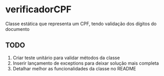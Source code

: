 # verificadorCPF
Classe estática que representa um CPF, tendo validação dos dígitos do documento

## TODO

1. Criar teste unitário para validar métodos da classe
2. Inserir lançamento de exceptions para deixar solução mais completa
3. Detalhar melhor as funcionalidades da classe no README